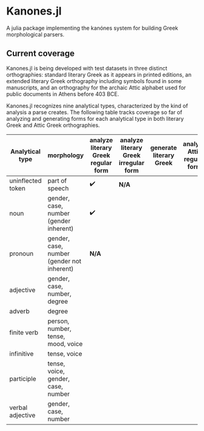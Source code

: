 # Kanones.jl

A julia package implementing the kanónes system for building Greek morphological parsers.


## Current coverage



Kanones.jl is being developed with test datasets in three distinct orthographies: standard literary Greek as it appears in printed editions, an extended literary Greek orthography including symbols found in some manuscripts, and an orthography for the archaic Attic alphabet used for public documents in Athens before 403 BCE.


Kanones.jl recognizes nine analytical types, characterized by the kind of analysis a parse creates.  The following table tracks coverage so far of analyzing and generating forms for each analytical type in both literary Greek and Attic Greek orthographies.


| Analytical type | morphology | analyze literary Greek regular form |  analyze literary Greek irregular form  |  generate literary Greek | analyze Attic regular form | analyze Attic irregular form  | generate Attic |
| --- | --- | --- | --- | --- | --- | --- | --- |
| uninflected token | part of speech | ✔️  | **N/A** | | || |
| noun | gender, case, number (gender inherent) | ✔️ |  | | || |
| pronoun | gender, case, number (gender not inherent) |  **N/A** | | | || |
| adjective | gender, case, number, degree | | | | || |
| adverb | degree |  | | | || |
| finite verb | person, number, tense, mood, voice | | | | || |
| infinitive | tense, voice|| | | || |
| participle | tense, voice, gender, case, number | | | | || |
| verbal adjective |  gender, case, number || | | || |
